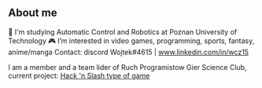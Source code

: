 ## About me 
🏫 I'm studying Automatic Control and Robotics at Poznan University of Technology
 🎮 I’m interested in video games, programming, sports, fantasy, anime/manga
Contact: discord Wojtek#4615 | www.linkedin.com/in/wcz15

I am a member and a team lider of Ruch Programistow Gier Science Club, current project: [Hack 'n Slash type of game](https://github.com/Aenvis/Diablo-clone)
